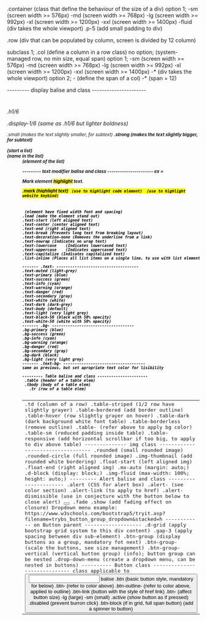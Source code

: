 .container (class that define the behaviour of the size of a div)
option 1;   -sm (screen width >= 576px)
            -md (screen width >= 768px)
            -lg (screen width >= 992px)
            -xl (screen width >= 1200px)
            -xxl (screen width >= 1400px)
            -fluid (div takes the whole viewport)
.p-5 (add small padding to div)
 
.row (div that can be populated by column, screen is divided by 12 column)

subclass 1; .col (define a column in a row class)
no option;  (system-managed row, no min size, equal span)
option 1;   -sm (screen width >= 576px)
            -md (screen width >= 768px)
            -lg (screen width >= 992px)
            -xl (screen width >= 1200px)
            -xxl (screen width >= 1400px)
            -* (div takes the whole viewport)
option 2;   -<number> (define the span of a col)
            -* (span = 12)
 
--------- display balise and class ----------------------
<h1><h6> .h1/6

.display-1/6 (same as .h1/6 but lighter boldness)

<small> .small (makes the text slightly smaller, for subtext)
<strong> .strong (makes the text slightly bigger, for subtext)

<dl> (start a list)
  <dt> (name in the list)
  <dd> (element of the list)

--------- text modifier balise and class ----------------------
ex = <p>Mark element <mark>highlight</mark> text.</p>
<mark> .mark (highlight text)
<code> (use to highlight code element)
<kbd> (use to highlight website keybind)
<pre> (element have fixed width font and spacing)
.lead (make the element stand out)
.text-start (left aligned text)
.text-center (center aligned text)
.text-end (right aligned text)
.text-break (Prevents long text from breaking layout)
.text-decoration-none (Removes the underline from a link)
.text-nowrap (Indicates no wrap text)
.text-lowercase    (Indicates lowercased text)
.text-uppercase    (Indicates uppercased text)
.text-capitalize (Indicates capitalized text)
.list-inline (Places all list items on a single line, tu use with list element)

------- .text-<color> ------------------------------------
.text-muted (light-grey)
.text-primary (blue)
.text-success (green)
.text-info (cyan)
.text-warning (orange)
.text-danger (red)
.text-secondary (gray)
.text-white (white)
.text-dark (dark-grey)
.text-body (default)
.text-light (very light grey)
.text-black-50 (black with 50% opacity)
.text-white-50 (white with 50% opacity)
------- .bg-<color> ------------------------------------
.bg-primary (blue)
.bg-success (green)
.bg-info (cyan)
.bg-warning (orange)
.bg-danger (red)
.bg-secondary (gray)
.bg-dark (black)
.bg-light (very light grey)
------- .text-bg-<color> ------------------------------------
same as previous, but set apropriate text color for lisibility
 
--------- Table balise and class ----------------------
<table> .table (header of a table elem)
<tbody> .tbody (body of a table elem)
  <tr> .tr (row of a table elem)
    <td> .td (column of a row)
.table-striped (1/2 row have slightly grayer)
.table-bordered (add border outline)
.table-hover (row slightly grayer on hover)
.table-dark (dark background white font table)
.table-borderless (remove outline)
.table-<color> (refer above to apply bg color)
.table-sm (reduced padding inside table)
.table-responsive (add horizontal scrollbar if too big, to apply to div above table)

-------------- img class ----------------------------------
.rounded (small rounded image)
.rounded-circle (full rounded image)
.img-thumbnail (add rounded white bordering)
.float-start (left aligned img)
.float-end (right aligned img)
.mx-auto (margin: auto;)
.d-block (display: block;)
.img-fluid (max-width: 100%; height: auto;)

--------- Alert balise and class ----------------------
.alert (CSS for alert box)
.alert-<color> (see color section)
.alert-link (to apply to href)
.alert-dismissible (use in conjecture with the button below to close alert)
<button type="button" class="btn-close" data-bs-dismiss="alert"></button>
.fade .show (add fading effect on closure)


Dropdown menu example: 
https://www.w3schools.com/bootstrap5/tryit.asp?filename=trybs_button_group_dropdown&stacked=h
------------ on Button parent -------------------
.d-grid (apply bootstrap grid system to this div content)
.gap-3 (apply spacing between div sub-element)
.btn-group (display buttons as a group, mandatory fot next)
.btn-group-<size> (scale the buttons, see size management)
.btn-group-vertical (vertical button group)
(info); button group can be nested
.drop-down-menu (create a dropdown menu, can be nested in buttons)

---------- Button class -----------------------------
class applicable to <a> <button> <input> balise
.btn (basic button style, mandatory for below)
.btn-<color> (refer to color above)
.btn-outline-<color> (refer to color above, applied to outline)
.btn-link (button with the style of href link)
.btn-<size> (affect button size)
  -lg (large)
  -sm (small)
.active (show button as if pressed)
.disabled (prevent burron click)

.btn-block (if in grid, full span button)

<span class="spinner-border spinner-border-sm"></span>
(add a spinner to button)